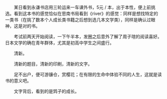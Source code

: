 &emsp;&emsp;某日看到永谦书店用三轮运来一车课外书，5元 / 本，出于本性，便上前挑选。看到这本书的感觉恰似在思南书局看到《river》的感觉：同样是想找特定的一类书（在挑了数本个人成长类书籍之后想到选几本文学类），同样是确认过眼神，这是对的书。

&emsp;&emsp;考试前两天开始阅读，一下午半本，发圈之后意外了解了周子瑄的阅读喜好。日本文学的确在青年群体，尤其是初高中学生之间盛行。

&emsp;&emsp;清新。

&emsp;&emsp;清新的题目，清新的印刷，清新的文字。

&emsp;&emsp;足不出户，便可游镰仓，赏樱花；在有限的生命中体验不同的人生，这就是读书的意义吧。

&emsp;&emsp;文字背后，看到的是鸩子的成长。